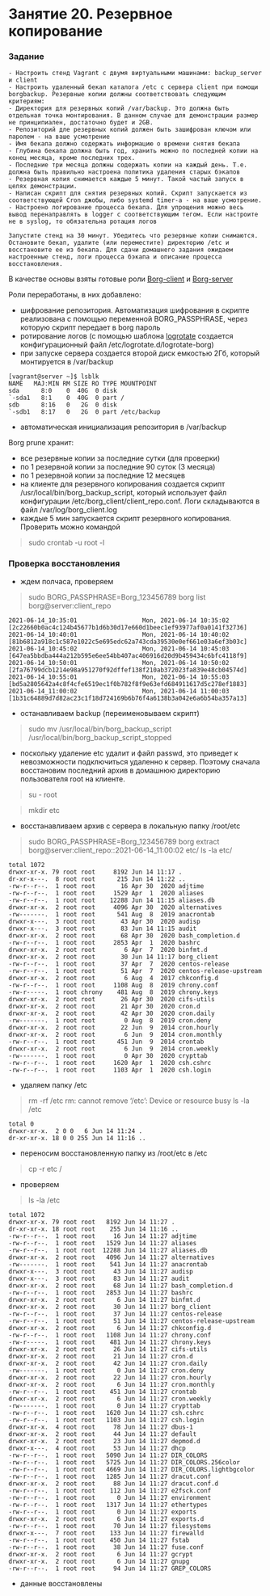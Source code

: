 # Занятие 20. Резервное копирование 

### Задание

```
- Настроить стенд Vagrant с двумя виртуальными машинами: backup_server и client
- Настроить удаленный бекап каталога /etc c сервера client при помощи borgbackup. Резервные копии должны соответствовать следующим критериям:
- Директория для резервных копий /var/backup. Это должна быть отдельная точка монтирования. В данном случае для демонстрации размер не принципиален, достаточно будет и 2GB.
- Репозиторий дле резервных копий должен быть зашифрован ключом или паролем - на ваше усмотрение
- Имя бекапа должно содержать информацию о времени снятия бекапа
- Глубина бекапа должна быть год, хранить можно по последней копии на конец месяца, кроме последних трех. 
- Последние три месяца должны содержать копии на каждый день. Т.е. должна быть правильно настроена политика удаления старых бэкапов
- Резервная копия снимается каждые 5 минут. Такой частый запуск в целях демонстрации.
- Написан скрипт для снятия резервных копий. Скрипт запускается из соответствующей Cron джобы, либо systemd timer-а - на ваше усмотрение.
- Настроено логирование процесса бекапа. Для упрощения можно весь вывод перенаправлять в logger с соответствующим тегом. Если настроите не в syslog, то обязательна ротация логов

Запустите стенд на 30 минут. Убедитесь что резервные копии снимаются. Остановите бекап, удалите (или переместите) директорию /etc и восстановите ее из бекапа. Для сдачи домашнего задания ожидаем настроенные стенд, логи процесса бэкапа и описание процесса восстановления.
```

В качестве основы взяты готовые роли [Borg-client](https://github.com/yurihs/ansible-role-borg-client) и [Borg-server](https://github.com/yurihs/ansible-role-borg-server)

Роли переработаны, в них добавлено:
- шифрование репозитория. Автоматизация шифрования в скрипте реализована с помощью переменной BORG_PASSPHRASE, через которую скрипт передает в borg пароль
- ротирование логов (с помощью шаблона [logrotate](/roles/borg-client/templates/logrotate.j2) создается конфигурационный файл /etc/logrotate.d/logrotate-borg)
- при запуске сервера создается второй диск емкостью 2Гб, который монтируется в /var/backup
```
[vagrant@server ~]$ lsblk
NAME   MAJ:MIN RM SIZE RO TYPE MOUNTPOINT
sda      8:0    0  40G  0 disk
`-sda1   8:1    0  40G  0 part /
sdb      8:16   0   2G  0 disk
`-sdb1   8:17   0   2G  0 part /etc/backup
```
- автоматическая инициализация репозитория в /var/backup

Borg prune хранит:
- все резервные копии за последние сутки (для проверки)
- по 1 резервной копии за последние 90 суток (3 месяца)
- по 1 резервной копии за последние 12 месяцев
- на клиенте для резервного копирования создается скрипт /usr/local/bin/borg_backup_script, который использует файл конфигурации /etc/borg_client/client_repo.conf. Логи складываются в файл /var/log/borg_client.log
- каждые 5 мин запускается скрипт резервного копирования. Проверить можно командой
>sudo crontab -u root -l

### Проверка восстановления
- ждем полчаса, проверяем 
>sudo BORG_PASSPHRASE=Borg_123456789 borg list borg@server:client_repo
```
2021-06-14_10:35:01                  Mon, 2021-06-14 10:35:02 [2c22660b0ac4c124b45677b1d6b30d17e660d1beec1ef93977af0a0141f32736]
2021-06-14_10:40:01                  Mon, 2021-06-14 10:40:02 [81b6812a918c1c587e1022c5e695edc62a743cda39530e0ef661e03a6ef3b03c]
2021-06-14_10:45:02                  Mon, 2021-06-14 10:45:03 [647ea5bbdba444a212b595e6ee54bb407ac406916d20d9b459434c6bfc4118f9]
2021-06-14_10:50:01                  Mon, 2021-06-14 10:50:02 [2fa76799dcb1214e98a951270f92dffef138f210ab372023fa839e48cb04574d]
2021-06-14_10:55:01                  Mon, 2021-06-14 10:55:03 [bd5a2805642a4c8f4cfe6519ec1f0b782f8f9e63efd684911617d5c278ef1883]
2021-06-14_11:00:02                  Mon, 2021-06-14 11:00:03 [1b31c64889d7d82ac23c1f18d724169b6b76f4a6138b3a042e6a6b54ba357a13]
```
- останавливаем backup (переименовываем скрипт)
>sudo mv /usr/local/bin/borg_backup_script /usr/local/bin/borg_backup_script_stopped
- поскольку удаление etc удалит и файл passwd, это приведет к невозможности подключиться удаленно к сервер. Поэтому сначала восстановим последний архив в домашнюю директорию пользователя root на клиенте.
>su - root

>mkdir etc
- восстанавливаем архив с сервера в локальную папку /root/etc
>sudo BORG_PASSPHRASE=Borg_123456789 borg extract borg@server:client_repo::2021-06-14_11:00:02 etc/
>ls -la etc/
```
total 1072
drwxr-xr-x. 79 root root     8192 Jun 14 11:17 .
dr-xr-x---.  8 root root      215 Jun 14 11:22 ..
-rw-r--r--.  1 root root       16 Apr 30  2020 adjtime
-rw-r--r--.  1 root root     1529 Apr  1  2020 aliases
-rw-r--r--.  1 root root    12288 Jun 14 11:15 aliases.db
drwxr-xr-x.  2 root root     4096 Apr 30  2020 alternatives
-rw-------.  1 root root      541 Aug  8  2019 anacrontab
drwxr-x---.  3 root root       43 Apr 30  2020 audisp
drwxr-x---.  3 root root       83 Jun 14 11:15 audit
drwxr-xr-x.  2 root root       68 Apr 30  2020 bash_completion.d
-rw-r--r--.  1 root root     2853 Apr  1  2020 bashrc
drwxr-xr-x.  2 root root        6 Apr  7  2020 binfmt.d
drwxr-xr-x.  2 root root       30 Jun 14 11:17 borg_client
-rw-r--r--.  1 root root       37 Apr  7  2020 centos-release
-rw-r--r--.  1 root root       51 Apr  7  2020 centos-release-upstream
drwxr-xr-x.  2 root root        6 Aug  4  2017 chkconfig.d
-rw-r--r--.  1 root root     1108 Aug  8  2019 chrony.conf
-rw-r-----.  1 root chrony    481 Aug  8  2019 chrony.keys
drwxr-xr-x.  2 root root       26 Apr 30  2020 cifs-utils
drwxr-xr-x.  2 root root       21 Apr 30  2020 cron.d
drwxr-xr-x.  2 root root       42 Apr 30  2020 cron.daily
-rw-------.  1 root root        0 Aug  8  2019 cron.deny
drwxr-xr-x.  2 root root       22 Jun  9  2014 cron.hourly
drwxr-xr-x.  2 root root        6 Jun  9  2014 cron.monthly
-rw-r--r--.  1 root root      451 Jun  9  2014 crontab
drwxr-xr-x.  2 root root        6 Jun  9  2014 cron.weekly
-rw-------.  1 root root        0 Apr 30  2020 crypttab
-rw-r--r--.  1 root root     1620 Apr  1  2020 csh.cshrc
-rw-r--r--.  1 root root     1103 Apr  1  2020 csh.login
```
- удаляем папку /etc
>rm -rf /etc
rm: cannot remove ‘/etc’: Device or resource busy
>ls -la /etc
```
total 0
drwxr-xr-x.  2 0 0   6 Jun 14 11:24 .
dr-xr-xr-x. 18 0 0 255 Jun 14 11:16 ..
```
- переносим восстановленную папку из /root/etc в /etc
>cp -r etc /
- проверяем
>ls -la /etc
```
total 1072
drwxr-xr-x. 79 root root   8192 Jun 14 11:27 .
dr-xr-xr-x. 18 root root    255 Jun 14 11:16 ..
-rw-r--r--.  1 root root     16 Jun 14 11:27 adjtime
-rw-r--r--.  1 root root   1529 Jun 14 11:27 aliases
-rw-r--r--.  1 root root  12288 Jun 14 11:27 aliases.db
drwxr-xr-x.  2 root root   4096 Jun 14 11:27 alternatives
-rw-------.  1 root root    541 Jun 14 11:27 anacrontab
drwxr-x---.  3 root root     43 Jun 14 11:27 audisp
drwxr-x---.  3 root root     83 Jun 14 11:27 audit
drwxr-xr-x.  2 root root     68 Jun 14 11:27 bash_completion.d
-rw-r--r--.  1 root root   2853 Jun 14 11:27 bashrc
drwxr-xr-x.  2 root root      6 Jun 14 11:27 binfmt.d
drwxr-xr-x.  2 root root     30 Jun 14 11:27 borg_client
-rw-r--r--.  1 root root     37 Jun 14 11:27 centos-release
-rw-r--r--.  1 root root     51 Jun 14 11:27 centos-release-upstream
drwxr-xr-x.  2 root root      6 Jun 14 11:27 chkconfig.d
-rw-r--r--.  1 root root   1108 Jun 14 11:27 chrony.conf
-rw-r-----.  1 root root    481 Jun 14 11:27 chrony.keys
drwxr-xr-x.  2 root root     26 Jun 14 11:27 cifs-utils
drwxr-xr-x.  2 root root     21 Jun 14 11:27 cron.d
drwxr-xr-x.  2 root root     42 Jun 14 11:27 cron.daily
-rw-------.  1 root root      0 Jun 14 11:27 cron.deny
drwxr-xr-x.  2 root root     22 Jun 14 11:27 cron.hourly
drwxr-xr-x.  2 root root      6 Jun 14 11:27 cron.monthly
-rw-r--r--.  1 root root    451 Jun 14 11:27 crontab
drwxr-xr-x.  2 root root      6 Jun 14 11:27 cron.weekly
-rw-------.  1 root root      0 Jun 14 11:27 crypttab
-rw-r--r--.  1 root root   1620 Jun 14 11:27 csh.cshrc
-rw-r--r--.  1 root root   1103 Jun 14 11:27 csh.login
drwxr-xr-x.  4 root root     78 Jun 14 11:27 dbus-1
drwxr-xr-x.  2 root root     44 Jun 14 11:27 default
drwxr-xr-x.  2 root root     23 Jun 14 11:27 depmod.d
drwxr-x---.  4 root root     53 Jun 14 11:27 dhcp
-rw-r--r--.  1 root root   5090 Jun 14 11:27 DIR_COLORS
-rw-r--r--.  1 root root   5725 Jun 14 11:27 DIR_COLORS.256color
-rw-r--r--.  1 root root   4669 Jun 14 11:27 DIR_COLORS.lightbgcolor
-rw-r--r--.  1 root root   1285 Jun 14 11:27 dracut.conf
drwxr-xr-x.  2 root root     88 Jun 14 11:27 dracut.conf.d
-rw-r--r--.  1 root root    112 Jun 14 11:27 e2fsck.conf
-rw-r--r--.  1 root root      0 Jun 14 11:27 environment
-rw-r--r--.  1 root root   1317 Jun 14 11:27 ethertypes
-rw-r--r--.  1 root root      0 Jun 14 11:27 exports
drwxr-xr-x.  2 root root      6 Jun 14 11:27 exports.d
-rw-r--r--.  1 root root     70 Jun 14 11:27 filesystems
drwxr-x---.  7 root root    133 Jun 14 11:27 firewalld
-rw-r--r--.  1 root root    450 Jun 14 11:27 fstab
-rw-r--r--.  1 root root     38 Jun 14 11:27 fuse.conf
drwxr-xr-x.  2 root root      6 Jun 14 11:27 gcrypt
drwxr-xr-x.  2 root root      6 Jun 14 11:27 gnupg
-rw-r--r--.  1 root root     94 Jun 14 11:27 GREP_COLORS
```
- данные восстановлены